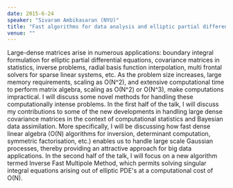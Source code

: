 ```yaml
---
date: 2015-6-24
speaker: "Sivaram Ambikasaran (NYU)"
title: "Fast algorithms for data analysis and elliptic partial differential equations"
venue: ""
---
```

Large-dense matrices arise in numerous applications: boundary
integral formulation for elliptic partial differential equations,
covariance matrices in statistics, inverse problems, radial basis function
interpolation, multi frontal solvers for sparse linear systems, etc. As
the problem size increases, large memory requirements, scaling as O(N^2),
and extensive computational time to perform matrix algebra, scaling as
O(N^2) or O(N^3), make computations impractical. I will discuss some novel
methods for handling these computationally intense problems. In the first
half of the talk, I will discuss my contributions to some of the new
developments in handling large dense covariance matrices in the context of
computational statistics and Bayesian data assimilation. More
specifically, I will be discussing how fast dense linear algebra (O(N)
algorithms for inversion, determinant computation, symmetric
factorisation, etc.) enables us to handle large scale Gaussian processes,
thereby providing an attractive approach for big data applications. In the
second half of the talk, I will focus on a new algorithm termed Inverse
Fast Multipole Method, which permits solving singular integral equations
arising out of elliptic PDE's at a computational cost of O(N).
